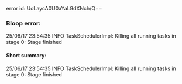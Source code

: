 error id: UoLaycA0U0aYaL9dXNch/Q==
### Bloop error:

25/06/17 23:54:35 INFO TaskSchedulerImpl: Killing all running tasks in stage 0: Stage finished
#### Short summary: 

25/06/17 23:54:35 INFO TaskSchedulerImpl: Killing all running tasks in stage 0: Stage finished